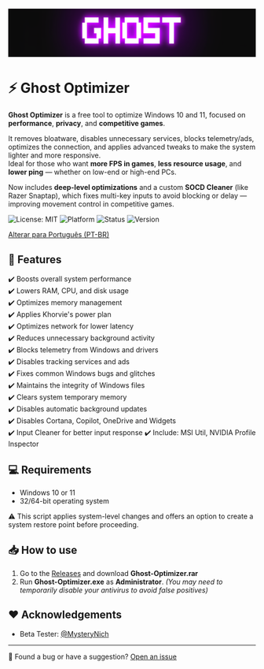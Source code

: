 ![Logo](https://github.com/louzkk/Ghost-Optimizer/blob/e70941415963195a2192215ff950054b26ade25b/Resources/newbanner.png)

# ⚡ Ghost Optimizer

**Ghost Optimizer** is a free tool to optimize Windows 10 and 11, focused on **performance**, **privacy**, and **competitive games**.

It removes bloatware, disables unnecessary services, blocks telemetry/ads, optimizes the connection, and applies advanced tweaks to make the system lighter and more responsive.  
Ideal for those who want **more FPS in games**, **less resource usage**, and **lower ping** — whether on low-end or high-end PCs.

Now includes **deep-level optimizations** and a custom **SOCD Cleaner** (like Razer Snaptap), which fixes multi-key inputs to avoid blocking or delay — improving movement control in competitive games.

![License: MIT](https://img.shields.io/badge/License-MIT-yellow.svg) 
![Platform](https://img.shields.io/badge/platform-Windows-blue) 
![Status](https://img.shields.io/badge/status-beta-red) 
![Version](https://img.shields.io/badge/version-3.0.0-blue) 

[Alterar para Português (PT-BR)](README.ptbr.md)

## 🚀 Features

✔️ Boosts overall system performance   
✔️ Lowers RAM, CPU, and disk usage   
✔️ Optimizes memory management    
✔️ Applies Khorvie's power plan   
✔️ Optimizes network for lower latency   
✔️ Reduces unnecessary background activity   
✔️ Blocks telemetry from Windows and drivers   
✔️ Disables tracking services and ads   
✔️ Fixes common Windows bugs and glitches   
✔️ Maintains the integrity of Windows files    
✔️ Clears system temporary memory   
✔️ Disables automatic background updates   
✔️ Disables Cortana, Copilot, OneDrive and Widgets   
✔️ Input Cleaner for better input response
✔️ Include: MSI Util, NVIDIA Profile Inspector   

## 💻 Requirements

- Windows 10 or 11  
- 32/64-bit operating system  

⚠️ This script applies system-level changes and offers an option to create a system restore point before proceeding.

## 📥 How to use

1. Go to the [Releases](https://github.com/louzkk/Ghost-Optimizer/releases) and download **Ghost-Optimizer.rar**  
2. Run **Ghost-Optimizer.exe** as **Administrator**.
   *(You may need to temporarily disable your antivirus to avoid false positives)*

## ❤️ Acknowledgements

- Beta Tester: [@MysteryNich](https://github.com/MysteryNich)

---

💬 Found a bug or have a suggestion? [Open an issue](https://github.com/louzkk/Ghost-Optimizer/issues)
